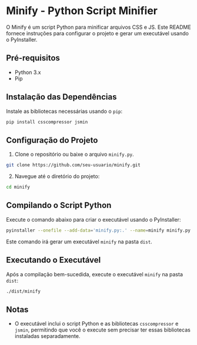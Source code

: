 # Minify - Python Script Minifier

O Minify é um script Python para minificar arquivos CSS e JS. Este README fornece instruções para configurar o projeto e gerar um executável usando o PyInstaller.

## Pré-requisitos

- Python 3.x
- Pip

## Instalação das Dependências

Instale as bibliotecas necessárias usando o `pip`:

```bash
pip install csscompressor jsmin
```

## Configuração do Projeto

1. Clone o repositório ou baixe o arquivo `minify.py`.

```bash
git clone https://github.com/seu-usuario/minify.git
```

2. Navegue até o diretório do projeto:

```bash
cd minify
```

## Compilando o Script Python

Execute o comando abaixo para criar o executável usando o PyInstaller:

```bash
pyinstaller --onefile --add-data='minify.py:.' --name=minify minify.py
```

Este comando irá gerar um executável `minify` na pasta `dist`.

## Executando o Executável

Após a compilação bem-sucedida, execute o executável `minify` na pasta `dist`:

```bash
./dist/minify
```

## Notas

- O executável inclui o script Python e as bibliotecas `csscompressor` e `jsmin`, permitindo que você o execute sem precisar ter essas bibliotecas instaladas separadamente.
